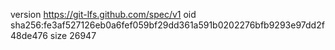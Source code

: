 version https://git-lfs.github.com/spec/v1
oid sha256:fe3af527126eb0a6fef059bf29dd361a591b0202276bfb9293e97dd2f48de476
size 26947
